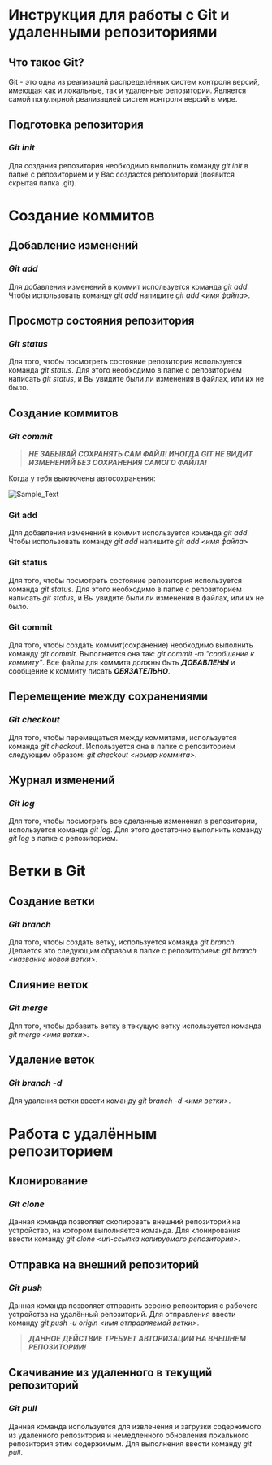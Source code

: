 # Инструкция для работы с Git и удаленными репозиториями

## Что такое Git?
Git - это одна из реализаций распределённых систем контроля версий, имеющая как и локальные, так и удаленные репозитории. Является самой популярной реализацией систем контроля версий в мире.
## Подготовка репозитория

### ***Git init***
Для создания репозитория необходимо выполнить команду *git init* в папке с репозиторием и у Вас создастся репозиторий (появится скрытая папка .git).

# Создание коммитов

## Добавление изменений

### ***Git add***
Для добавления изменений в коммит используется команда *git add*. Чтобы использовать команду *git add* напишите *git add <имя файла>*.

## Просмотр состояния репозитория

### ***Git status***
Для того, чтобы посмотреть состояние репозитория используется команда *git status*. Для этого необходимо в папке с репозиторием написать *git status*, и Вы увидите были ли изменения в файлах, или их не было.

## Создание коммитов

### ***Git commit***
> ***НЕ ЗАБЫВАЙ СОХРАНЯТЬ САМ ФАЙЛ! ИНОГДА GIT НЕ ВИДИТ ИЗМЕНЕНИЙ БЕЗ СОХРАНЕНИЯ САМОГО ФАЙЛА!***

Когда у тебя выключены автосохранения:

![Sample_Text](Letov.jpg)

### Git add
Для добавления изменений в коммит используется команда *git add*. Чтобы использовать команду *git add* напишите *git add \<имя файла>*

### Git status
Для того, чтобы посмотреть состояние репозитория используется команда *git status*. Для этого необходимо в папке с репозиторием написать *git status*, и Вы увидите были ли изменения в файлах, или их не было.

### Git commit
Для того, чтобы создать коммит(сохранение) необходимо выполнить команду *git commit*. Выполняется она так: *git commit -m "сообщение к коммиту"*. Все файлы для коммита должны быть ***ДОБАВЛЕНЫ*** и сообщение к коммиту писать ***ОБЯЗАТЕЛЬНО***.

## Перемещение между сохранениями

### ***Git checkout***
Для того, чтобы перемещаться между коммитами, используется команда *git checkout*. Используется она в папке с репозиторием следующим образом: *git checkout <номер коммита>*.

## Журнал изменений

### ***Git log***
Для того, чтобы посмотреть все сделанные изменения в репозитории, используется команда *git log*. Для этого достаточно выполнить команду *git log* в папке с репозиторием.

# Ветки в Git

## Создание ветки

### ***Git branch***
Для того, чтобы создать ветку, используется команда *git branch*. Делается это следующим образом в папке с репозиторием: *git branch <название новой ветки>*.

## Слияние веток
### ***Git merge***
Для того, чтобы добавить ветку в текущую ветку используется команда *git merge <имя ветки>*.

## Удаление веток
### ***Git branch -d***
Для удаления ветки ввести команду *git branch -d <имя ветки>*.

# Работа с удалённым репозиторием

## Клонирование
### ***Git clone***
Данная команда позволяет скопировать внешний репозиторий на устройство, на котором выполняется команда. Для клонирования ввести команду *git clone <url-ссылка копируемого репозитория>*.

## Отправка на внешний репозиторий
### ***Git push***
Данная команда позволяет отправить версию репозитория с рабочего устройства на удалённый репозиторий. Для отправления ввести команду *git push -u origin <имя отправляемой ветки>*.

>***ДАННОЕ ДЕЙСТВИЕ ТРЕБУЕТ АВТОРИЗАЦИИ НА ВНЕШНЕМ РЕПОЗИТОРИИ!***

## Скачивание из удаленного в текущий репозиторий
### ***Git pull***
Данная команда используется для извлечения и загрузки содержимого из удаленного репозитория и немедленного обновления локального репозитория этим содержимым. Для выполнения ввести команду *git pull*.